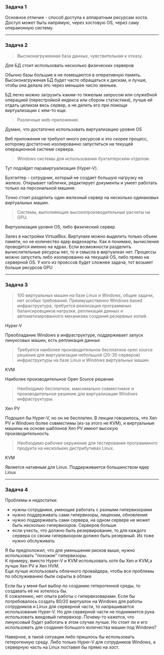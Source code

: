 
### Задача 1

Основное отличие - способ доступа к аппаратным ресурсам хоста. 
Доступ может быть напрямую, через хостовую OS, через саму операионную систему.

---
### Задача 2
> Высоконагруженная база данных, чувствительная к отказу.

Для БД стоит использовать несколько физических серверов

Обычно базы большие и не помещаются в оперативную память. Высоконагруженая БД будет часто обращаться к дискам, и лучше, чтобы она делала это через меньшее число звеньев.

БД легко можно загрузить каким-то тяжелым запросом или служебной операцией (перестройкой индекса или сбором статистики), лучше ей отдать целиком весь сервер, а не делить его при помощи виртуализации с кем-то еще.

> Различные web-приложения.

Думаю, что достаточно использовать виртуализацию уровня OS

Веб приложения не требуют много ресурсов и это скорее процесс, которому достаточно изолированно запуститься на текущей операционной системе сервера.

> Windows системы для использования бухгалтерским отделом.

Тут подойдет паравиртуализация (Hyper-V).

Бухгалтер - сотрудник, который не создает большую нагрузку на железо. Открывает таблички, редактирует документы и умеет работать только на персональной машине.

Точно стоит разделить один железный сервер на несколько одинаковых виртуальных машин.

> Системы, выполняющие высокопроизводительные расчеты на GPU.

Виртуализация уровня OS, либо физический сервер

Залез в настройки VirtualBox. Виртулаке можно выделить только объем памяти, но не количество ядер видеокарты. Как я понимаю, вычисления проводятся именно на ядрах.
Если возможности разделить вычислительные ресурсы нет, то и смысла в виртуалках нет. Процессы можно запустить либо изолированно на текущей OS, либо прямо на серверной OS. У кого из проессов будет сложнее задача, тот возьмет больше ресурсов GPU 
___

### Задача 3

> 100 виртуальных машин на базе Linux и Windows, общие задачи, нет особых требований. Преимущественно Windows based инфраструктура, требуется реализация программных балансировщиков нагрузки, репликации данных и автоматизированного механизма создания резервных копий. 

Hyper-V

Преобладание Windows в инфраструктуре, поддерживает запуск линуксовых машин, есть репликация данных

> Требуется наиболее производительное бесплатное open source решение для виртуализации небольшой (20-30 серверов) инфраструктуры на базе Linux и Windows виртуальных машин.

KVM

Наиболее производительное Open Source решение

> Необходимо бесплатное, максимально совместимое и производительное решение для виртуализации Windows инфраструктуры.

Xen PV

Подошел бы Hyper-V, но он не бесплатен. В лекции говорилось, что Xen PV и Windows более совместимы (из-за этого не KVM), и виртуальные машины на основе шаблонов Xen PV имеют высокую производительность

> Необходимо рабочее окружение для тестирования программного продукта на нескольких дистрибутивах Linux.

KVM

Является нативным для Linux. Поддерживается большинством ядер Linux 
___

### Задача 4

Проблемы и недостатки:  
- нужны сотрудники, умеющие работать с разными гипервизорами
- нужно поддерживать сами гипервизоры, лицензии, обновления
- нужно поддерживать сами сервера, на одном сервере не может быть несколько гипервизоров. Серверов больше
- если учесть, что должно быть резервирование, то для каждого сервера со своим гипервизором должен быть резервный. Их тоже нужно обслуживать

Я бы предположил, что для уменьшения рисков выше, нужно использовать "похожие" гипервизоры.  
К примеру, вместо Hyper-V и KVM использовать хотя бы Xen и KVM,а лучше Xen PV и Xen HVM.  
Еще лучше использовать облачного провайдера, чтобы все проблемы по обслуживанию были скрыты в облаке

Если бы у меня был выбор по созданию гетерогенной среды, то создавать её не хотелось бы.  
К сожалению, нет опыта работы с гипервизоварами. 
Если бы потребовалось создать 80/20 виртуалок на Windows для работы сотрудников и Linux для серверной части, то напрашивается использование Hyper-V. Но для серверной части не поднимается рука использовать виндовый гипервизор. 
Почему-то кажется, что линуксовый будет работать в этом случае лучше. Но стоит ли и его использовать для создания большого количества машин под Windows?

Наверное, в такой ситуации либо пришлось бы использовать гетерогенную среду. Либо только Hyper-V для сотрудников Windows, а серверную часть на Linux поставил бы прямо на хост.
